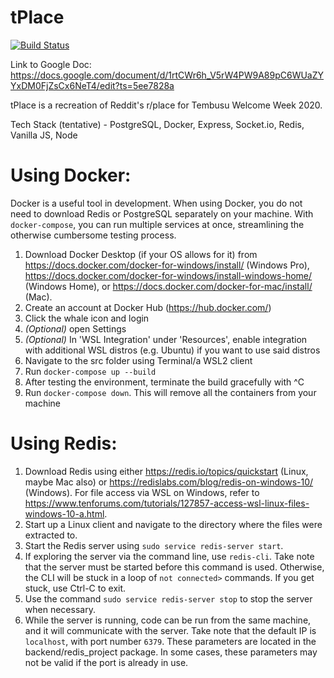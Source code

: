 # tPlace 
[![Build Status](https://travis-ci.org/Tancho-Welcome-Week/tPlace.svg?branch=master)](https://travis-ci.org/Tancho-Welcome-Week/tPlace)

Link to Google Doc: https://docs.google.com/document/d/1rtCWr6h_V5rW4PW9A89pC6WUaZYYxDM0FjZsCx6NeT4/edit?ts=5ee7828a

tPlace is a recreation of Reddit's r/place for Tembusu Welcome Week 2020.

Tech Stack (tentative) - PostgreSQL, Docker, Express, Socket.io, Redis, Vanilla JS, Node

# Using Docker:

Docker is a useful tool in development. When using Docker, you do not need to download Redis or PostgreSQL separately on your machine. With `docker-compose`, you can run multiple services at once, streamlining the otherwise cumbersome testing process.

1. Download Docker Desktop (if your OS allows for it) from https://docs.docker.com/docker-for-windows/install/ (Windows Pro), https://docs.docker.com/docker-for-windows/install-windows-home/ (Windows Home), or https://docs.docker.com/docker-for-mac/install/ (Mac).
2. Create an account at Docker Hub (https://hub.docker.com/)
3. Click the whale icon and login
4. _(Optional)_ open Settings
5. _(Optional)_ In 'WSL Integration' under 'Resources', enable integration with additional WSL distros (e.g. Ubuntu) if you want to use said distros
6. Navigate to the src folder using Terminal/a WSL2 client
7. Run `docker-compose up --build`
8. After testing the environment, terminate the build gracefully with ^C
9. Run `docker-compose down`. This will remove all the containers from your machine

# Using Redis:

1. Download Redis using either https://redis.io/topics/quickstart (Linux, maybe Mac also) or
   https://redislabs.com/blog/redis-on-windows-10/ (Windows). For file access via WSL on Windows, refer to
   https://www.tenforums.com/tutorials/127857-access-wsl-linux-files-windows-10-a.html.
2. Start up a Linux client and navigate to the directory where the files were extracted to.
3. Start the Redis server using `sudo service redis-server start`.
4. If exploring the server via the command line, use `redis-cli`. Take note that the server must be started before this
   command is used. Otherwise, the CLI will be stuck in a loop of `not connected>` commands. If you get stuck,
   use Ctrl-C to exit.
5. Use the command `sudo service redis-server stop` to stop the server when necessary.
6. While the server is running, code can be run from the same machine, and it will communicate with the server. Take
   note that the default IP is `localhost`, with port number `6379`. These parameters are located in the
   backend/redis_project package. In some cases, these parameters may not be valid if the port is already in use.
